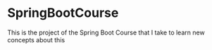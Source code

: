 # SpringBootCourse
This is the project of the Spring Boot Course that I take to learn new concepts about this
